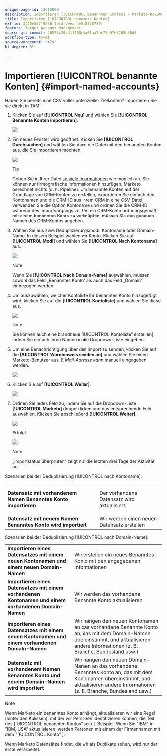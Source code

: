 ```yaml
---
unique-page-id: 12615800
description: Importieren [!UICONTROL benannten Konten] - Marketo-Dokumente - Produktdokumentation
title: Importieren [!UICONTROL benannte Konten]
exl-id: 3f40e567-9256-4efd-beea-4e818770759f
feature: Target Account Management
source-git-commit: 26573c20c411208e5a01aa7ec73a97e7208b35d5
workflow-type: tm+mt
source-wordcount: '479'
ht-degree: 0%

---
```


# Importieren [!UICONTROL benannte Konten] {#import-named-accounts}

Haben Sie bereits eine CSV voller potenzieller Zielkonten? Importieren Sie sie direkt in TAM!

1. Klicken Sie auf **[!UICONTROL Neu]** und wählen Sie **[!UICONTROL Benannte Konten importieren]**.

   ![](assets/inaone.png)

1. Ein neues Fenster wird geöffnet. Klicken Sie **[!UICONTROL Durchsuchen]** und wählen Sie dann die Datei mit den benannten Konten aus, die Sie importieren möchten.

   ![](assets/inatwo.png)

   >[!TIP]
   >
   >Geben Sie in Ihrer Datei [so viele Informationen](/help/marketo/product-docs/target-account-management/target/named-accounts/named-account-overview.md#named-account-attributes) wie möglich an. Sie können nur firmografische Informationen hinzufügen. Marketo berechnet nichts (d. h. Pipeline). Um benannte Konten auf der Grundlage von CRM-Konten zu erstellen, exportieren Sie einfach den Kontonamen und die CRM-ID aus Ihrem CRM in eine CSV-Datei, verwenden Sie die Option Kontoname und ordnen Sie die CRM-ID während des Importvorgangs zu. Um ein CRM-Konto ordnungsgemäß mit einem benannten Konto zu verknüpfen, müssen Sie den genauen Namen des CRM-Kontos angeben.

1. Wählen Sie aus zwei Deduplizierungsmodi: Kontoname oder Domain-Name. In diesem Beispiel wählen wir Konto. Klicken Sie auf **[!UICONTROL Modi]** und wählen Sie **[!UICONTROL Nach Kontoname]** aus.

   ![](assets/inathree.png)

   >[!NOTE]
   >
   >Wenn Sie **[!UICONTROL Nach Domain-Name]** auswählen, müssen sowohl das Feld „Benanntes Konto“ als auch das Feld „Domain“ einbezogen werden.

1. Um auszuwählen, welcher Kontoliste Ihr benanntes Konto hinzugefügt wird, klicken Sie auf die **[!UICONTROL Kontoliste]** und wählen Sie diese aus.

   ![](assets/inafour.png)

   >[!NOTE]
   >
   >Sie können auch eine brandneue [!UICONTROL Kontoliste“ erstellen] indem Sie einfach ihren Namen in die Dropdown-Liste eingeben.

1. Um eine Benachrichtigung über den Import zu senden, klicken Sie auf die **[!UICONTROL Warnhinweis senden an]** und wählen Sie einen Marketo-Benutzer aus. E _Mail-Adresse kann_ manuell eingegeben werden.

   ![](assets/inafive-2.png)

1. Klicken Sie auf **[!UICONTROL Weiter]**.

   ![](assets/inasix-2.png)

1. Ordnen Sie jedes Feld zu, indem Sie auf die Dropdown-Liste **[!UICONTROL Marketo]** doppelklicken und das entsprechende Feld auswählen. Klicken Sie abschließend **[!UICONTROL Weiter]**.

   ![](assets/inaseven.png)

   Erfolg!

   ![](assets/inanine.png)

   >[!NOTE]
   >
   >„Importstatus überprüfen“ zeigt nur die letzten drei Tage der Aktivität an.

Szenarien bei der Deduplizierung [!UICONTROL nach Kontoname]:

<table>
 <tbody>
  <tr>
   <td><strong>Datensatz mit vorhandenem Namen <span class="uicontrol">Benanntes Konto</span> importieren</strong></td>
   <td><p>Der vorhandene Datensatz wird aktualisiert.</p></td>
  </tr>
  <tr>
   <td><strong>Datensatz mit neuem Namen <span class="uicontrol">Benanntes Konto</span> wird importiert</strong></td>
   <td>Wir werden einen neuen Datensatz erstellen</td>
  </tr>
 </tbody>
</table>

Szenarien bei der Deduplizierung [!UICONTROL nach Domain-Name]:

<table>
 <tbody>
  <tr>
   <td><strong>Importieren eines Datensatzes mit einem neuen Kontonamen und einem neuen Domain-Namen</strong></td>
   <td>Wir erstellen ein neues <span class="uicontrol">Benanntes Konto</span> mit den angegebenen Informationen</td>
  </tr>
  <tr>
   <td><strong>Importieren eines Datensatzes mit einem vorhandenen Kontonamen und einem vorhandenen Domain-Namen</strong></td>
   <td>Wir werden das vorhandene <span class="uicontrol">Benannte Konto</span> aktualisieren</td>
  </tr>
   <tr>
   <td><strong>Importieren eines Datensatzes mit einem neuen Kontonamen und einem vorhandenen Domain-Namen</strong></td>
   <td>Wir hängen den neuen Kontonamen an das vorhandene <span class="uicontrol">Benannte Konto</span> an, das mit dem Domain-Namen übereinstimmt, und aktualisieren andere Informationen (z. B. Branche, Bundesland usw.)</td>
  </tr>
  <tr>
   <td><strong>Datensatz mit vorhandenem Namen <span class="uicontrol">Benanntes Konto</span> und neuem Domain-Namen wird importiert</strong></td>
   <td>Wir hängen den neuen Domain-Namen an das vorhandene <span class="uicontrol">Benanntes Konto</span> an, das mit dem Kontonamen übereinstimmt, und aktualisieren andere Informationen (z. B. Branche, Bundesland usw.)</td>
  </tr>
 </tbody>
</table>

>[!NOTE]
>
>Wenn Marketo ein benanntes Konto anhängt, aktualisieren wir eine Regel (hinter den Kulissen), mit der wir Personen identifizieren können, die Teil des [!UICONTROL benannten Kontos“ sein ]. Beispiel: Wenn Sie &quot;IBM&quot; in &quot;IBM, USA“ aktualisieren, werden Personen mit einem der Firmennamen mit dem &quot;[!UICONTROL  Konto“ ].

Wenn Marketo Datensätze findet, die wir als Duplikate sehen, wird nur der erste verarbeitet.
